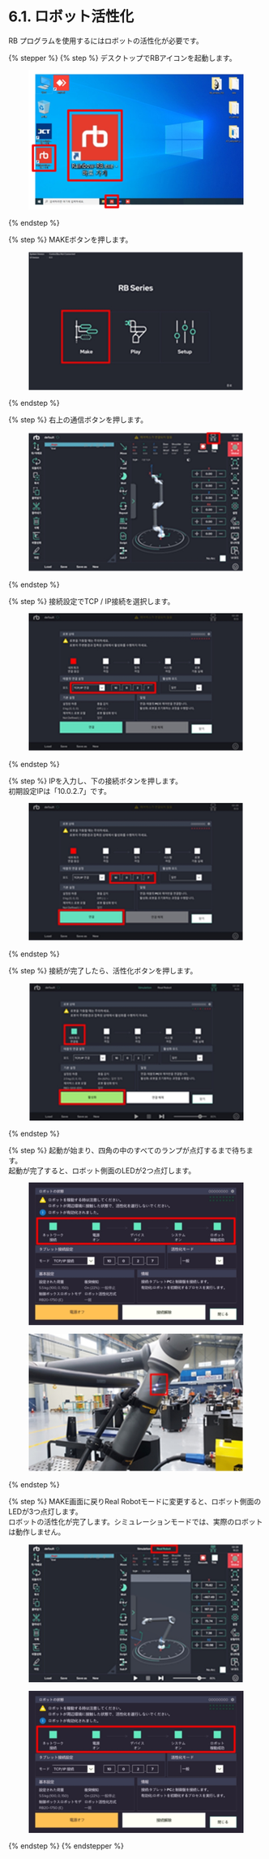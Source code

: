 # 6.1. ロボット活性化

RB プログラムを使用するにはロボットの活性化が必要です。

{% stepper %}
{% step %}
デスクトップでRBアイコンを起動します。

<figure><img src="../img/chapter6/section6.1.1.jpg" alt=""><figcaption></figcaption></figure>


{% endstep %}

{% step %}
MAKEボタンを押します。

<figure><img src="../img/chapter6/section6.1.2.jpg" alt=""><figcaption></figcaption></figure>
{% endstep %}

{% step %}
右上の通信ボタンを押します。

<figure><img src="../img/chapter6/section6.1.3.jpg" alt=""><figcaption></figcaption></figure>
{% endstep %}

{% step %}
接続設定でTCP / IP接続を選択します。

<figure><img src="../img/chapter6/section6.1.4.jpg" alt=""><figcaption></figcaption></figure>
{% endstep %}

{% step %}
IPを入力し、下の接続ボタンを押します。\
初期設定IPは「10.0.2.7」です。

<figure><img src="../img/chapter6/section6.1.5.jpg" alt=""><figcaption></figcaption></figure>
{% endstep %}

{% step %}
接続が完了したら、活性化ボタンを押します。

<figure><img src="../img/chapter6/section6.1.6.jpg" alt=""><figcaption></figcaption></figure>
{% endstep %}

{% step %}
起動が始まり、四角の中のすべてのランプが点灯するまで待ちます。\
起動が完了すると、ロボット側面のLEDが2つ点灯します。

<div><figure><img src="../img/chapter6/section6.1.7.jpg" alt=""><figcaption></figcaption></figure> <figure><img src="../img/chapter6/section6.1.8.jpg" alt=""><figcaption></figcaption></figure></div>
{% endstep %}

{% step %}
MAKE画面に戻りReal Robotモードに変更すると、ロボット側面のLEDが3つ点灯します。\
ロボットの活性化が完了します。シミュレーションモードでは、実際のロボットは動作しません。

<div><figure><img src="../img/chapter6/section6.1.9.jpg" alt=""><figcaption></figcaption></figure> <figure><img src="../img/chapter6/section6.1.10.jpg" alt=""><figcaption></figcaption></figure></div>
{% endstep %}
{% endstepper %}
